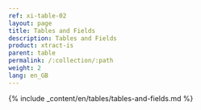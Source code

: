 ```yaml
---
ref: xi-table-02
layout: page
title: Tables and Fields
description: Tables and Fields
product: xtract-is
parent: table
permalink: /:collection/:path
weight: 2
lang: en_GB
---
```

{% include _content/en/tables/tables-and-fields.md  %}




